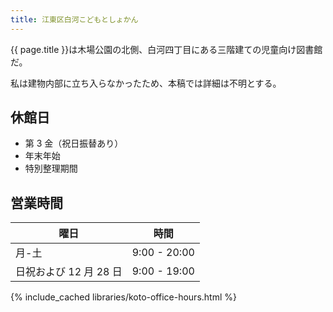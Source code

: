```yaml
---
title: 江東区白河こどもとしょかん
---
```


{{ page.title }}は木場公園の北側、白河四丁目にある三階建ての児童向け図書館だ。

私は建物内部に立ち入らなかったため、本稿では詳細は不明とする。

## 休館日

* 第 3 金（祝日振替あり）
* 年末年始
* 特別整理期間

## 営業時間

| 曜日 | 時間 |
|------|------|
| 月-土 | 9:00 - 20:00 |
| 日祝および 12 月 28 日 | 9:00 - 19:00 |

{% include_cached libraries/koto-office-hours.html %}
